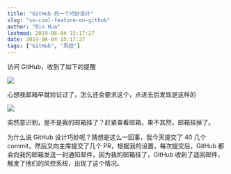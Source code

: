```yaml
---
title: "GitHub 的一个巧妙设计"
slug: "so-cool-feature-on-github"
author: "Bin Hua"
lastmod: 2019-06-04 15:17:27
date: 2019-06-04 15:17:27
tags: ["GitHub", "风控"]
---
```


访问 GitHub，收到了如下的提醒

![](https://storage.tourcoder.com/tcblog/so-cool-feature-on-github-01.png)

心想我邮箱早就验证过了，怎么还会要求这个，点进去后发现是这样的

![](https://storage.tourcoder.com/tcblog/so-cool-feature-on-github-02.png)

突然意识到，是不是我的邮箱挂了？赶紧查看邮箱，果不其然，邮箱挂掉了。

为什么说 GitHub 设计巧妙呢？猜想是这么一回事，我今天提交了 40 几个 commit，然后又向主库提交了几个 PR，根据我的设置，每次提交后，GitHub 都会向我的邮箱发送一封通知邮件，因为我的邮箱挂了，GitHub 收到了退回邮件，触发了他们的风控系统，出现了这个情况。